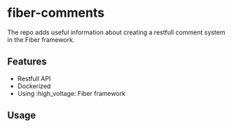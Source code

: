 # fiber-comments
The repo adds useful information about creating a restfull comment system in the Fiber framework.

## Features
- Restfull API
- Dockerized
- Using :high_voltage: Fiber framework

## Usage